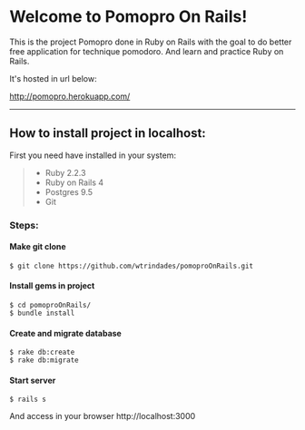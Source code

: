 Welcome to Pomopro On Rails!
===================


This is the project Pomopro done in Ruby on Rails with the goal to do better free application for technique pomodoro.
And learn and practice Ruby on Rails.

It's hosted in url below:

http://pomopro.herokuapp.com/

----------


How to install project in localhost:
-------------

First you need have installed in your system:

> 

> - Ruby 2.2.3
> - Ruby on Rails 4
> - Postgres 9.5
> - Git

### Steps:
#### Make git clone

```
$ git clone https://github.com/wtrindades/pomoproOnRails.git
```

#### Install gems in project

```
$ cd pomoproOnRails/
$ bundle install
```

#### Create and migrate database

```
$ rake db:create
$ rake db:migrate
```

#### Start server

```
$ rails s
```
And access in your browser http://localhost:3000
